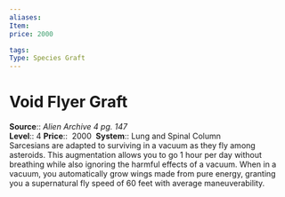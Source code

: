 ```yaml
---
aliases: 
Item:
price: 2000

tags: 
Type: Species Graft
---
```


# Void Flyer Graft

**Source**:: _Alien Archive 4 pg. 147_  
**Level**:: 4
**Price**::  2000 
**System**:: Lung and Spinal Column  
Sarcesians are adapted to surviving in a vacuum as they fly among asteroids. This augmentation allows you to go 1 hour per day without breathing while also ignoring the harmful effects of a vacuum. When in a vacuum, you automatically grow wings made from pure energy, granting you a supernatural fly speed of 60 feet with average maneuverability.
